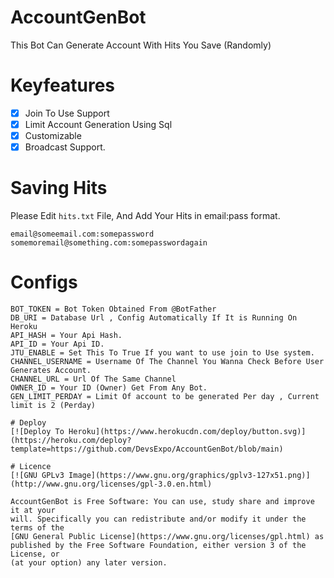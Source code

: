 # AccountGenBot

This Bot Can Generate Account With Hits You Save (Randomly)

# Keyfeatures
* [x] Join To Use Support
* [x] Limit Account Generation Using Sql
* [x] Customizable
* [x] Broadcast Support.

# Saving Hits 
Please Edit `hits.txt` File, And Add Your Hits in email:pass format.

```
email@someemail.com:somepassword
somemoremail@something.com:somepasswordagain
```
# Configs
```
BOT_TOKEN = Bot Token Obtained From @BotFather
DB_URI = Database Url , Config Automatically If It is Running On Heroku
API_HASH = Your Api Hash.
API_ID = Your Api ID.
JTU_ENABLE = Set This To True If you want to use join to Use system.
CHANNEL_USERNAME = Username Of The Channel You Wanna Check Before User Generates Account.
CHANNEL_URL = Url Of The Same Channel
OWNER_ID = Your ID (Owner) Get From Any Bot.
GEN_LIMIT_PERDAY = Limit Of account to be generated Per day , Current limit is 2 (Perday)

# Deploy
[![Deploy To Heroku](https://www.herokucdn.com/deploy/button.svg)](https://heroku.com/deploy?template=https://github.com/DevsExpo/AccountGenBot/blob/main)

# Licence
[![GNU GPLv3 Image](https://www.gnu.org/graphics/gplv3-127x51.png)](http://www.gnu.org/licenses/gpl-3.0.en.html)  

AccountGenBot is Free Software: You can use, study share and improve it at your
will. Specifically you can redistribute and/or modify it under the terms of the
[GNU General Public License](https://www.gnu.org/licenses/gpl.html) as
published by the Free Software Foundation, either version 3 of the License, or
(at your option) any later version. 
